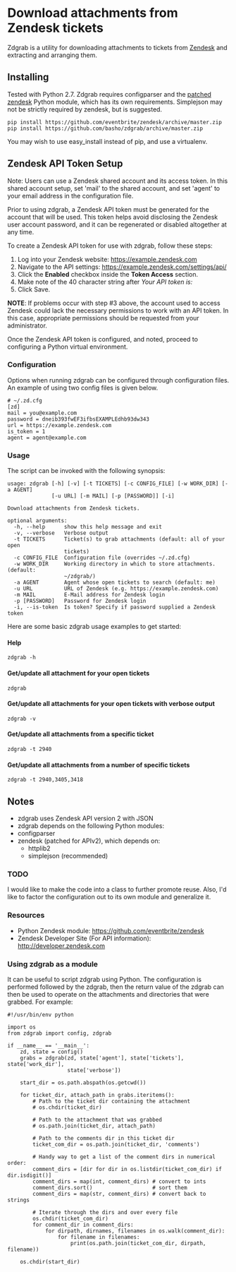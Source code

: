 # Download attachments from Zendesk tickets

Zdgrab is a utility for downloading attachments to tickets from
[Zendesk](http://www.zendesk.com) and extracting and arranging them.

## Installing

Tested with Python 2.7. Zdgrab requires configparser and the [patched
zendesk](http://github.com/eventbrite/zendesk) Python module, which has its own
requirements. Simplejson may not be strictly required by zendesk, but is
suggested.

```
pip install https://github.com/eventbrite/zendesk/archive/master.zip
pip install https://github.com/basho/zdgrab/archive/master.zip
```

You may wish to use easy_install instead of pip, and use a virtualenv.

## Zendesk API Token Setup

Note: Users can use a Zendesk shared account and its access token. In this
shared account setup, set 'mail' to the shared account, and set 'agent' to your
email address in the configuration file.

Prior to using zdgrab, a Zendesk API token must be generated for the account
that will be used. This token helps avoid disclosing the Zendesk user account
password, and it can be regenerated or disabled altogether at any time.

To create a Zendesk API token for use with zdgrab, follow these steps:

1. Log into your Zendesk website: https://example.zendesk.com
2. Navigate to the API settings: https://example.zendesk.com/settings/api/
3. Click the **Enabled** checkbox inside the **Token Access** section.
4. Make note of the 40 character string after *Your API token is:*
5. Click Save.

**NOTE**: If problems occur with step #3 above, the account used to access
Zendesk could lack the necessary permissions to work with an API token. In this
case, appropriate permissions should be requested from your administrator.

Once the Zendesk API token is configured, and noted, proceed to configuring
a Python virtual environment.

### Configuration

Options when running zdgrab can be configured through configuration files.  An
example of using two config files is given below.

    # ~/.zd.cfg
    [zd]
    mail = you@example.com
    password = dneib393fwEF3ifbsEXAMPLEdhb93dw343
    url = https://example.zendesk.com
    is_token = 1
    agent = agent@example.com

### Usage

The script can be invoked with the following synopsis:

    usage: zdgrab [-h] [-v] [-t TICKETS] [-c CONFIG_FILE] [-w WORK_DIR] [-a AGENT]
                  [-u URL] [-m MAIL] [-p [PASSWORD]] [-i]

    Download attachments from Zendesk tickets.

    optional arguments:
      -h, --help      show this help message and exit
      -v, --verbose   Verbose output
      -t TICKETS      Ticket(s) to grab attachments (default: all of your open
                      tickets)
      -c CONFIG_FILE  Configuration file (overrides ~/.zd.cfg)
      -w WORK_DIR     Working directory in which to store attachments. (default:
                      ~/zdgrab/)
      -a AGENT        Agent whose open tickets to search (default: me)
      -u URL          URL of Zendesk (e.g. https://example.zendesk.com)
      -m MAIL         E-Mail address for Zendesk login
      -p [PASSWORD]   Password for Zendesk login
      -i, --is-token  Is token? Specify if password supplied a Zendesk token

Here are some basic zdgrab usage examples to get started:

#### Help

    zdgrab -h

#### Get/update all attachment for your open tickets

    zdgrab

#### Get/update all attachments for your open tickets with verbose output

    zdgrab -v

#### Get/update all attachments from a specific ticket

    zdgrab -t 2940

#### Get/update all attachments from a number of specific tickets

    zdgrab -t 2940,3405,3418

## Notes

* zdgrab uses Zendesk API version 2 with JSON
* zdgrab depends on the following Python modules:
 * configparser
 * zendesk (patched for APIv2), which depends on:
   * httplib2
   * simplejson (recommended)

### TODO

I would like to make the code into a class to further promote reuse. Also, I'd
like to factor the configuration out to its own module and generalize it.

### Resources

* Python Zendesk module: https://github.com/eventbrite/zendesk
* Zendesk Developer Site (For API information): http://developer.zendesk.com

### Using zdgrab as a module

It can be useful to script zdgrab using Python. The configuration is performed
followed by the zdgrab, then the return value of the zdgrab can then be used to
operate on the attachments and directories that were grabbed. For example:

```
#!/usr/bin/env python

import os
from zdgrab import config, zdgrab

if __name__ == '__main__':
    zd, state = config()
    grabs = zdgrab(zd, state['agent'], state['tickets'], state['work_dir'],
                   state['verbose'])

    start_dir = os.path.abspath(os.getcwd())

    for ticket_dir, attach_path in grabs.iteritems():
        # Path to the ticket dir containing the attachment
        # os.chdir(ticket_dir)

        # Path to the attachment that was grabbed
        # os.path.join(ticket_dir, attach_path)

        # Path to the comments dir in this ticket dir
        ticket_com_dir = os.path.join(ticket_dir, 'comments')

        # Handy way to get a list of the comment dirs in numerical order:
        comment_dirs = [dir for dir in os.listdir(ticket_com_dir) if dir.isdigit()]
        comment_dirs = map(int, comment_dirs) # convert to ints
        comment_dirs.sort()                   # sort them
        comment_dirs = map(str, comment_dirs) # convert back to strings

        # Iterate through the dirs and over every file
        os.chdir(ticket_com_dir)
        for comment_dir in comment_dirs:
            for dirpath, dirnames, filenames in os.walk(comment_dir):
                for filename in filenames:
                    print(os.path.join(ticket_com_dir, dirpath, filename))

    os.chdir(start_dir)
```

